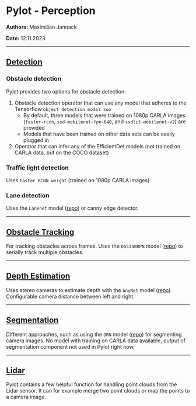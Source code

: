 # Pylot - Perception

**Authors:** Maximilian Jannack

**Date:** 12.11.2023

---

## [Detection](https://pylot.readthedocs.io/en/latest/perception.detection.html)

### Obstacle detection

Pylot provides two options for obstacle detection:

1. Obstacle detection operator that can use any model that adheres to the Tensorflow `object detection model zoo`
   - By default, three models that were trained on 1080p CARLA images (`faster-rcnn`, `ssd-mobilenet-fpn-640`, and `ssdlit-mobilenet-v2`) are provided
   - Models that have been trained on other data sets can be easily plugged in
2. Operator that can infer any of the EfficientDet models (not trained on CARLA data, but on the COCO dataset)

### Traffic light detection

Uses `Faster RCNN weight` (trained on 1080p CARLA images)

### Lane detection

Uses the `Lanenet` model ([repo](https://github.com/MaybeShewill-CV/lanenet-lane-detection)) or canny edge detector.

---

## [Obstacle Tracking](https://pylot.readthedocs.io/en/latest/perception.tracking.html)

For tracking obstacles across frames.
Uses the `DaSiamRPN` model ([repo](https://github.com/foolwood/DaSiamRPN)) to serially track multiple obstacles.

---

## [Depth Estimation](https://pylot.readthedocs.io/en/latest/perception.depth_estimation.html)

Uses stereo cameras to estimate depth with the `AnyNet` model ([repo](https://github.com/mileyan/AnyNet)).
Configurable camera distance between left and right.

---

## [Segmentation](https://pylot.readthedocs.io/en/latest/perception.segmentation.html)

Different approaches, such as using the `DRN` model ([repo](https://github.com/ICGog/drn)) for segmenting camera images.
No model with training on CARLA data available, output of segmentation component not used in Pylot right now.

---

## [Lidar](https://github.com/erdos-project/pylot/blob/master/pylot/perception/point_cloud.py)

Pylot contains a few helpful function for handling point clouds from the Lidar sensor.
It can for example merge two point clouds or map the points to a camera image.
